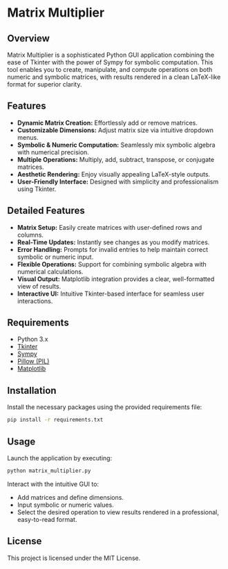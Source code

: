 # Matrix Multiplier

## Overview
Matrix Multiplier is a sophisticated Python GUI application combining the ease of Tkinter with the power of Sympy for symbolic computation. This tool enables you to create, manipulate, and compute operations on both numeric and symbolic matrices, with results rendered in a clean LaTeX-like format for superior clarity.

## Features
- **Dynamic Matrix Creation:** Effortlessly add or remove matrices.
- **Customizable Dimensions:** Adjust matrix size via intuitive dropdown menus.
- **Symbolic & Numeric Computation:** Seamlessly mix symbolic algebra with numerical precision.
- **Multiple Operations:** Multiply, add, subtract, transpose, or conjugate matrices.
- **Aesthetic Rendering:** Enjoy visually appealing LaTeX-style outputs.
- **User-Friendly Interface:** Designed with simplicity and professionalism using Tkinter.

## Detailed Features

- **Matrix Setup:** Easily create matrices with user-defined rows and columns.
- **Real-Time Updates:** Instantly see changes as you modify matrices.
- **Error Handling:** Prompts for invalid entries to help maintain correct symbolic or numeric input.
- **Flexible Operations:** Support for combining symbolic algebra with numerical calculations.
- **Visual Output:** Matplotlib integration provides a clear, well-formatted view of results.
- **Interactive UI:** Intuitive Tkinter-based interface for seamless user interactions.

## Requirements

- Python 3.x
- [Tkinter](https://docs.python.org/3/library/tkinter.html)
- [Sympy](https://www.sympy.org)
- [Pillow (PIL)](https://python-pillow.org)
- [Matplotlib](https://matplotlib.org)

## Installation

Install the necessary packages using the provided requirements file:

```bash
pip install -r requirements.txt
```

## Usage

Launch the application by executing:

```bash
python matrix_multiplier.py
```

Interact with the intuitive GUI to:
- Add matrices and define dimensions.
- Input symbolic or numeric values.
- Select the desired operation to view results rendered in a professional, easy-to-read format.

## License

This project is licensed under the MIT License.